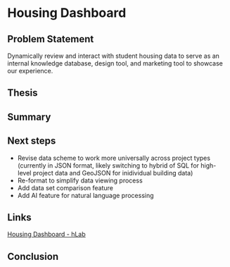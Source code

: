 # Housing Dashboard

## Problem Statement
Dynamically review and interact with student housing data to serve as an internal knowledge database, design tool, and marketing tool to showcase our experience. 

## Thesis


## Summary

## Next steps
- Revise data scheme to work more universally across project types (currently in JSON format, likely switching to hybrid of SQL for high-level project data and GeoJSON for inidividual building data)
- Re-format to simplify data viewing process
- Add data set comparison feature
- Add AI feature for natural language processing 

## Links
[Housing Dashboard - hLab](https://internal-showcase.ayerssaintgross.com/hlab/)

## Conclusion
